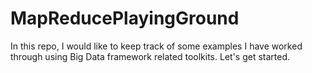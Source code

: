 # MapReducePlayingGround
In this repo, I would like to keep track of some examples I have worked through using Big Data framework related toolkits. 
Let's get started. 

